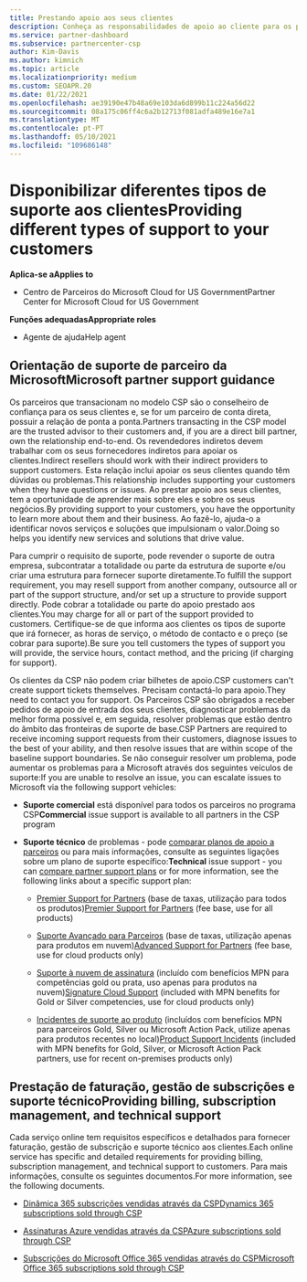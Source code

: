 ```yaml
---
title: Prestando apoio aos seus clientes
description: Conheça as responsabilidades de apoio ao cliente para os parceiros no programa CSP. Abrange o apoio à faturação, gestão de subscrições e questões técnicas.
ms.service: partner-dashboard
ms.subservice: partnercenter-csp
author: Kim-Davis
ms.author: kimnich
ms.topic: article
ms.localizationpriority: medium
ms.custom: SEOAPR.20
ms.date: 01/22/2021
ms.openlocfilehash: ae39190e47b48a69e103da6d899b11c224a56d22
ms.sourcegitcommit: 08a175c06ff4c6a2b12713f081adfa489e16e7a1
ms.translationtype: MT
ms.contentlocale: pt-PT
ms.lasthandoff: 05/10/2021
ms.locfileid: "109686148"
---
```

# <a name="providing-different-types-of-support-to-your-customers"></a><span data-ttu-id="754dd-104">Disponibilizar diferentes tipos de suporte aos clientes</span><span class="sxs-lookup"><span data-stu-id="754dd-104">Providing different types of support to your customers</span></span>

<span data-ttu-id="754dd-105">**Aplica-se a**</span><span class="sxs-lookup"><span data-stu-id="754dd-105">**Applies to**</span></span>

- <span data-ttu-id="754dd-106">Centro de Parceiros do Microsoft Cloud for US Government</span><span class="sxs-lookup"><span data-stu-id="754dd-106">Partner Center for Microsoft Cloud for US Government</span></span>

<span data-ttu-id="754dd-107">**Funções adequadas**</span><span class="sxs-lookup"><span data-stu-id="754dd-107">**Appropriate roles**</span></span>

- <span data-ttu-id="754dd-108">Agente de ajuda</span><span class="sxs-lookup"><span data-stu-id="754dd-108">Help agent</span></span>

## <a name="microsoft-partner-support-guidance"></a><span data-ttu-id="754dd-109">Orientação de suporte de parceiro da Microsoft</span><span class="sxs-lookup"><span data-stu-id="754dd-109">Microsoft partner support guidance</span></span>

<span data-ttu-id="754dd-110">Os parceiros que transacionam no modelo CSP são o conselheiro de confiança para os seus clientes e, se for um parceiro de conta direta, possuir a relação de ponta a ponta.</span><span class="sxs-lookup"><span data-stu-id="754dd-110">Partners transacting in the CSP model are the trusted advisor to their customers and, if you are a direct bill partner, own the relationship end-to-end.</span></span> <span data-ttu-id="754dd-111">Os revendedores indiretos devem trabalhar com os seus fornecedores indiretos para apoiar os clientes.</span><span class="sxs-lookup"><span data-stu-id="754dd-111">Indirect resellers should work with their indirect providers to support customers.</span></span> <span data-ttu-id="754dd-112">Esta relação inclui apoiar os seus clientes quando têm dúvidas ou problemas.</span><span class="sxs-lookup"><span data-stu-id="754dd-112">This relationship includes supporting your customers when they have questions or issues.</span></span> <span data-ttu-id="754dd-113">Ao prestar apoio aos seus clientes, tem a oportunidade de aprender mais sobre eles e sobre os seus negócios.</span><span class="sxs-lookup"><span data-stu-id="754dd-113">By providing support to your customers, you have the opportunity to learn more about them and their business.</span></span> <span data-ttu-id="754dd-114">Ao fazê-lo, ajuda-o a identificar novos serviços e soluções que impulsionam o valor.</span><span class="sxs-lookup"><span data-stu-id="754dd-114">Doing so helps you identify new services and solutions that drive value.</span></span>

<span data-ttu-id="754dd-115">Para cumprir o requisito de suporte, pode revender o suporte de outra empresa, subcontratar a totalidade ou parte da estrutura de suporte e/ou criar uma estrutura para fornecer suporte diretamente.</span><span class="sxs-lookup"><span data-stu-id="754dd-115">To fulfill the support requirement, you may resell support from another company, outsource all or part of the support structure, and/or set up a structure to provide support directly.</span></span> <span data-ttu-id="754dd-116">Pode cobrar a totalidade ou parte do apoio prestado aos clientes.</span><span class="sxs-lookup"><span data-stu-id="754dd-116">You may charge for all or part of the support provided to customers.</span></span> <span data-ttu-id="754dd-117">Certifique-se de que informa aos clientes os tipos de suporte que irá fornecer, as horas de serviço, o método de contacto e o preço (se cobrar para suporte).</span><span class="sxs-lookup"><span data-stu-id="754dd-117">Be sure you tell customers the types of support you will provide, the service hours, contact method, and the pricing (if charging for support).</span></span>

<span data-ttu-id="754dd-118">Os clientes da CSP não podem criar bilhetes de apoio.</span><span class="sxs-lookup"><span data-stu-id="754dd-118">CSP customers can't create support tickets themselves.</span></span> <span data-ttu-id="754dd-119">Precisam contactá-lo para apoio.</span><span class="sxs-lookup"><span data-stu-id="754dd-119">They need to contact you for support.</span></span> <span data-ttu-id="754dd-120">Os Parceiros CSP são obrigados a receber pedidos de apoio de entrada dos seus clientes, diagnosticar problemas da melhor forma possível e, em seguida, resolver problemas que estão dentro do âmbito das fronteiras de suporte de base.</span><span class="sxs-lookup"><span data-stu-id="754dd-120">CSP Partners are required to receive incoming support requests from their customers, diagnose issues to the best of your ability, and then resolve issues that are within scope of the baseline support boundaries.</span></span> <span data-ttu-id="754dd-121">Se não conseguir resolver um problema, pode aumentar os problemas para a Microsoft através dos seguintes veículos de suporte:</span><span class="sxs-lookup"><span data-stu-id="754dd-121">If you are unable to resolve an issue, you can escalate issues to Microsoft via the following support vehicles:</span></span>

- <span data-ttu-id="754dd-122">**Suporte comercial** está disponível para todos os parceiros no programa CSP</span><span class="sxs-lookup"><span data-stu-id="754dd-122">**Commercial** issue support is available to all partners in the CSP program</span></span>

- <span data-ttu-id="754dd-123">**Suporte técnico** de problemas - pode [comparar planos de apoio a parceiros](https://partner.microsoft.com/support/partnersupport) ou para mais informações, consulte as seguintes ligações sobre um plano de suporte específico:</span><span class="sxs-lookup"><span data-stu-id="754dd-123">**Technical** issue support - you can [compare partner support plans](https://partner.microsoft.com/support/partnersupport) or for more information, see the following links  about a specific support plan:</span></span>

  - <span data-ttu-id="754dd-124">[Premier Support for Partners](https://partner.microsoft.com/support/microsoft-services-premier-support) (base de taxas, utilização para todos os produtos)</span><span class="sxs-lookup"><span data-stu-id="754dd-124">[Premier Support for Partners](https://partner.microsoft.com/support/microsoft-services-premier-support) (fee base, use for all products)</span></span>

  - <span data-ttu-id="754dd-125">[Suporte Avançado para Parceiros](https://partner.microsoft.com/support/advanced-cloud-support) (base de taxas, utilização apenas para produtos em nuvem)</span><span class="sxs-lookup"><span data-stu-id="754dd-125">[Advanced Support for Partners](https://partner.microsoft.com/support/advanced-cloud-support) (fee base, use for cloud products only)</span></span>

  - <span data-ttu-id="754dd-126">[Suporte à nuvem de assinatura](manage-your-partner-network-benefits.md) (incluído com benefícios MPN para competências gold ou prata, uso apenas para produtos na nuvem)</span><span class="sxs-lookup"><span data-stu-id="754dd-126">[Signature Cloud Support](manage-your-partner-network-benefits.md) (included with MPN benefits for Gold or Silver competencies, use for cloud products only)</span></span>

  - <span data-ttu-id="754dd-127">[Incidentes de suporte ao produto](manage-your-partner-network-benefits.md) (incluídos com benefícios MPN para parceiros Gold, Silver ou Microsoft Action Pack, utilize apenas para produtos recentes no local)</span><span class="sxs-lookup"><span data-stu-id="754dd-127">[Product Support Incidents](manage-your-partner-network-benefits.md) (included with MPN benefits for Gold, Silver, or Microsoft Action Pack partners, use for recent on-premises products only)</span></span>

## <a name="providing-billing-subscription-management-and-technical-support"></a><span data-ttu-id="754dd-128">Prestação de faturação, gestão de subscrições e suporte técnico</span><span class="sxs-lookup"><span data-stu-id="754dd-128">Providing billing, subscription management, and technical support</span></span> 

<span data-ttu-id="754dd-129">Cada serviço online tem requisitos específicos e detalhados para fornecer faturação, gestão de subscrição e suporte técnico aos clientes.</span><span class="sxs-lookup"><span data-stu-id="754dd-129">Each online service has specific and detailed requirements for providing billing, subscription management, and technical support to customers.</span></span> <span data-ttu-id="754dd-130">Para mais informações, consulte os seguintes documentos.</span><span class="sxs-lookup"><span data-stu-id="754dd-130">For more information, see the following documents.</span></span>

- [<span data-ttu-id="754dd-131">Dinâmica 365 subscrições vendidas através da CSP</span><span class="sxs-lookup"><span data-stu-id="754dd-131">Dynamics 365 subscriptions sold through CSP</span></span>](https://www.microsoftpartnercommunity.com/t5/CSP/Microsoft-Partner-Support-Guidance/m-p/5262#M30)

- [<span data-ttu-id="754dd-132">Assinaturas Azure vendidas através da CSP</span><span class="sxs-lookup"><span data-stu-id="754dd-132">Azure subscriptions sold through CSP</span></span>](https://www.microsoftpartnercommunity.com/t5/CSP/Microsoft-Partner-Support-Guidance/m-p/5263#M31)

- [<span data-ttu-id="754dd-133">Subscrições do Microsoft Office 365 vendidas através do CSP</span><span class="sxs-lookup"><span data-stu-id="754dd-133">Microsoft Office 365 subscriptions sold through CSP</span></span>](https://www.microsoftpartnercommunity.com/t5/CSP/Microsoft-Partner-Support-Guidance/m-p/5264#M32)
